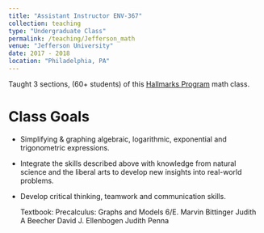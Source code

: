 ```yaml
---
title: "Assistant Instructor ENV-367"
collection: teaching
type: "Undergraduate Class"
permalink: /teaching/Jefferson_math
venue: "Jefferson University"
date: 2017 - 2018
location: "Philadelphia, PA"
---
```


Taught 3 sections, (60+ students) of this [Hallmarks Program](https://www.jefferson.edu/academics/hallmarks.html) math class. 


Class Goals 
======
- Simplifying & graphing algebraic, logarithmic, exponential and trigonometric expressions.
- Integrate the skills described above with knowledge from natural science and the liberal arts to develop new insights into real-world problems.
- Develop critical thinking, teamwork and communication skills.

  Textbook: Precalculus: Graphs and Models 6/E. Marvin Bittinger Judith A Beecher David J. Ellenbogen Judith Penna

